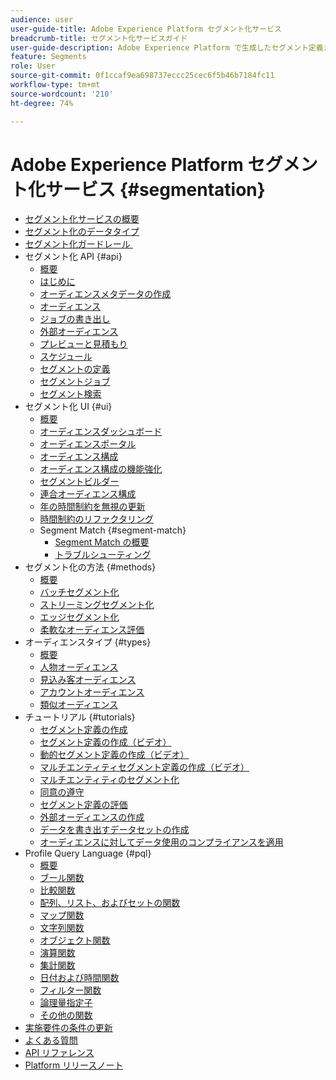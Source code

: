 ```yaml
---
audience: user
user-guide-title: Adobe Experience Platform セグメント化サービス
breadcrumb-title: セグメント化サービスガイド
user-guide-description: Adobe Experience Platform で生成したセグメント定義または外部ソースを使用して、リアルタイム顧客プロファイルデータからオーディエンスを作成します。
feature: Segments
role: User
source-git-commit: 0f1ccaf9ea698737eccc25cec6f5b46b7184fc11
workflow-type: tm+mt
source-wordcount: '210'
ht-degree: 74%

---
```



# Adobe Experience Platform セグメント化サービス {#segmentation}

- [セグメント化サービスの概要](home.md)
- [セグメント化のデータタイプ](data-types.md)
- [&#x200B; セグメント化ガードレール &#x200B;](https://experienceleague.adobe.com/docs/experience-platform/profile/guardrails.html#segmentation-guardrails)
- セグメント化 API {#api}
   - [概要](api/overview.md)
   - [はじめに](api/getting-started.md)
   - [オーディエンスメタデータの作成](api/create-audience.md)
   - [オーディエンス](api/audiences.md)
   - [ジョブの書き出し](api/export-jobs.md)
   - [外部オーディエンス](api/external-audiences.md)
   - [プレビューと見積もり](api/previews-and-estimates.md)
   - [スケジュール](api/schedules.md)
   - [セグメントの定義](api/segment-definitions.md)
   - [セグメントジョブ](api/segment-jobs.md)
   - [セグメント検索](api/segment-search.md)
- セグメント化 UI {#ui}
   - [概要](ui/overview.md)
   - [オーディエンスダッシュボード](ui/audience-dashboard.md)
   - [オーディエンスポータル](ui/audience-portal.md)
   - [オーディエンス構成](ui/audience-composition.md)
   - [オーディエンス構成の機能強化](ui/composition-enchancements.md)
   - [セグメントビルダー](ui/segment-builder.md)
   - [連合オーディエンス構成](https://experienceleague.adobe.com/ja/docs/federated-audience-composition/using/home)
   - [年の時間制約を無視の更新](ui/ignore-year.md)
   - [時間制約のリファクタリング](ui/segment-refactoring.md)
   - Segment Match {#segment-match}
      - [Segment Match の概要](ui/segment-match/overview.md)
      - [トラブルシューティング](ui/segment-match/troubleshooting.md)
- セグメント化の方法 {#methods}
   - [概要](methods/overview.md)
   - [バッチセグメント化](methods/batch-segmentation.md)
   - [ストリーミングセグメント化](methods/streaming-segmentation.md)
   - [エッジセグメント化](methods/edge-segmentation.md)
   - [柔軟なオーディエンス評価](methods/flexible-audience-evaluation.md)
- オーディエンスタイプ {#types}
   - [概要](types/overview.md)
   - [人物オーディエンス](types/people-audiences.md)
   - [見込み客オーディエンス](types/prospect-audiences.md)
   - [アカウントオーディエンス](types/account-audiences.md)
   - [類似オーディエンス](types/lookalike-audiences.md)
- チュートリアル {#tutorials}
   - [セグメント定義の作成](tutorials/create-a-segment.md)
   - [セグメント定義の作成（ビデオ）](video/create-segment.md)
   - [動的セグメント定義の作成（ビデオ）](video/create-a-dynamic-segment.md)
   - [マルチエンティティセグメント定義の作成（ビデオ）](video/create-multi-entity-segments.md)
   - [マルチエンティティのセグメント化](tutorials/multi-entity-segmentation.md)
   - [同意の遵守](tutorials/consents.md)
   - [セグメント定義の評価](tutorials/evaluate-a-segment.md)
   - [外部オーディエンスの作成](tutorials/create-external-audience.md)
   - [データを書き出すデータセットの作成](tutorials/create-dataset-export-segment.md)
   - [オーディエンスに対してデータ使用のコンプライアンスを適用](tutorials/governance.md)
- Profile Query Language {#pql}
   - [概要](pql/overview.md)
   - [ブール関数](pql/boolean-functions.md)
   - [比較関数](pql/comparison-functions.md)
   - [配列、リスト、およびセットの関数](pql/array-functions.md)
   - [マップ関数](pql/map-functions.md)
   - [文字列関数](pql/string-functions.md)
   - [オブジェクト関数](pql/object-functions.md)
   - [演算関数](pql/arithmetic-functions.md)
   - [集計関数](pql/aggregation-functions.md)
   - [日付および時間関数](pql/datetime-functions.md)
   - [フィルター関数](pql/filter-functions.md)
   - [論理量指定子](pql/logical-quantifiers.md)
   - [その他の関数](pql/misc-functions.md)
- [実施要件の条件の更新](./eligibility-criteria-update.md)
- [よくある質問](./faq.md)
- [API リファレンス](https://www.adobe.io/experience-platform-apis/references/segmentation/)
- [Platform リリースノート](https://experienceleague.adobe.com/ja/docs/experience-platform/release-notes/latest)